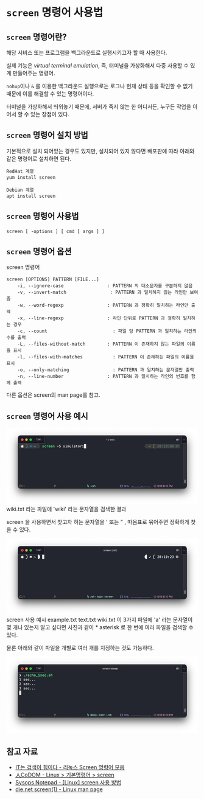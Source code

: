 # `screen` 명령어 사용법

## `screen` 명령어란?

해당 서비스 또는 프로그램을 백그라운드로 실행시키고자 할 때 사용한다.

실제 기능은 *virtual terminal emulation*, 즉, 터미널을 가상화해서 다중 사용할 수 있게 만들어주는 명령어.

`nohup`이나 `&` 를 이용한 백그라운드 실행으로는 로그나 현재 상태 등을 확인할 수 없기 때문에 이를 해결할 수 있는 명령어이다.

터미널을 가상화해서 띄워놓기 때문에, 서버가 죽지 않는 한 어디서든, 누구든 작업을 이어서 할 수 있는 장점이 있다.

## `screen` 명령어 설치 방법

기본적으로 설치 되어있는 경우도 있지만, 설치되어 있지 않다면 배포판에 따라 아래와 같은 명령어로 설치하면 된다.

    RedHat 계열
    yum install screen

    Debian 계열
    apt install screen

## `screen` 명령어 사용법

    screen [ -options ] [ cmd [ args ] ]


## `screen` 명령어 옵션
screen 명령어

    screen [OPTIONS] PATTERN [FILE...]
        -i, --ignore-case                : PATTERN 의 대소문자를 구분하지 않음
        -v, --invert-match                : PATTERN 과 일치하지 않는 라인만 보여줌
        -w, --word-regexp                : PATTERN 과 정확히 일치하는 라인만 출력
        -x, --line-regexp                : 라인 단위로 PATTERN 과 정확히 일치하는 경우
        -c, --count                        : 파일 당 PATTERN 과 일치하는 라인의 수를 출력
        -L, --files-without-match        : PATTERN 이 존재하지 않는 파일의 이름을 표시
        -l, --files-with-matches           : PATTERN 이 존재하는 파일의 이름을 표시
        -o, --only-matching                : PATTERN 과 일치하는 문자열만 출력
        -n, --line-number                : PATTERN 과 일치하는 라인의 번호를 함께 출력

다른 옵션은 screen의 man page를 참고.

## `screen` 명령어 사용 예시

![wiki.txt 라는 파일에 'wiki' 라는 문자열을 검색한 결과](images/screen_1.png)
wiki.txt 라는 파일에 'wiki' 라는 문자열을 검색한 결과

screen 을 사용하면서 찾고자 하는 문자열을 ' 또는 " , 따옴표로 묶어주면 정확하게 찾을 수 있다.

![screen 사용 예시](images/screen_2.png)
screen 사용 예시
example.txt
text.txt
wiki.txt
이 3가지 파일에 'a' 라는 문자열이 몇 개나 있는지 알고 싶다면 사진과 같이 * asterisk 로 한 번에 여러 파일을 검색할 수 있다.

물론 아래와 같이 파일을 개별로 여러 개를 지정하는 것도 가능하다.

![개별 지정](images/screen_3.png)


## 참고 자료

- [IT는 검색이 힘이다 - 리눅스 Screen 명령어 모음](https://helloitstory.tistory.com/132)
- [人CoDOM - Linux > 기본명령어 > screen](http://www.incodom.kr/Linux/%EA%B8%B0%EB%B3%B8%EB%AA%85%EB%A0%B9%EC%96%B4/screen)
- [Sysops Notepad - [Linux] screen 사용 방법](https://sysops.tistory.com/44)
- [die.net screen(1) - Linux man page](https://linux.die.net/man/1/screen)